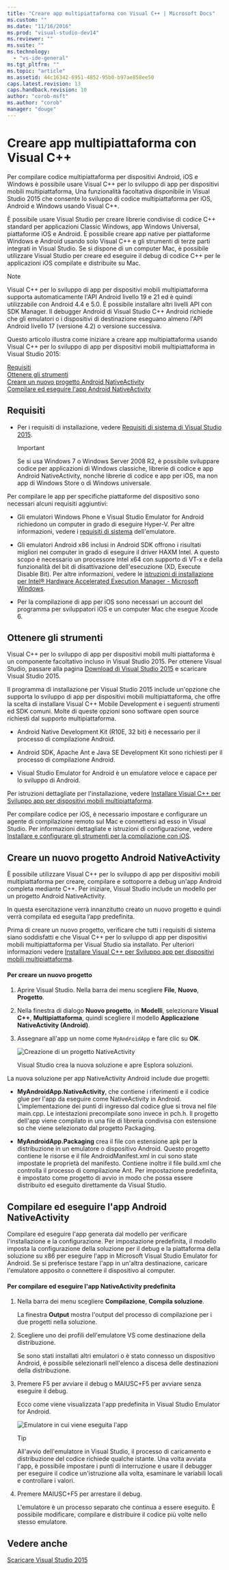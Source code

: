 ```yaml
---
title: "Creare app multipiattaforma con Visual C++ | Microsoft Docs"
ms.custom: ""
ms.date: "11/16/2016"
ms.prod: "visual-studio-dev14"
ms.reviewer: ""
ms.suite: ""
ms.technology: 
  - "vs-ide-general"
ms.tgt_pltfrm: ""
ms.topic: "article"
ms.assetid: 44c16342-6951-4852-95b0-b97ae858ee50
caps.latest.revision: 13
caps.handback.revision: 10
author: "corob-msft"
ms.author: "corob"
manager: "douge"
---
```

# Creare app multipiattaforma con Visual C++
Per compilare codice multipiattaforma per dispositivi Android, iOS e Windows è possibile usare Visual C\+\+ per lo sviluppo di app per dispositivi mobili multipiattaforma,  Una funzionalità facoltativa disponibile in Visual Studio 2015 che consente lo sviluppo di codice multipiattaforma per iOS, Android e Windows usando Visual C\+\+.  
  
 È possibile usare Visual Studio per creare librerie condivise di codice C\+\+ standard per applicazioni Classic Windows, app Windows Universal, piattaforme iOS e Android.  È possibile creare app native per piattaforme Windows e Android usando solo Visual C\+\+ e gli strumenti di terze parti integrati in Visual Studio.  Se si dispone di un computer Mac, è possibile utilizzare Visual Studio per creare ed eseguire il debug di codice C\+\+ per le applicazioni iOS compilate e distribuite su Mac.  
  
> [!NOTE]
>  Visual C\+\+ per lo sviluppo di app per dispositivi mobili multipiattaforma supporta automaticamente l'API Android livello 19 e 21 ed è quindi utilizzabile con Android 4.4 e 5.0.  È possibile installare altri livelli API con SDK Manager.  Il debugger Android di Visual Studio C\+\+ Android richiede che gli emulatori o i dispositivi di destinazione eseguano almeno l'API Android livello 17 \(versione 4.2\) o versione successiva.  
  
 Questo articolo illustra come iniziare a creare app multipiattaforma usando Visual C\+\+ per lo sviluppo di app per dispositivi mobili multipiattaforma in Visual Studio 2015:  
  
 [Requisiti](#req)   
 [Ottenere gli strumenti](#GetTools)  
 [Creare un nuovo progetto Android NativeActivity](#Create)  
 [Compilare ed eseguire l'app Android NativeActivity](#BuildHello)  
  
##  <a name="req"></a> Requisiti  
  
-   Per i requisiti di installazione, vedere [Requisiti di sistema di Visual Studio 2015](https://www.visualstudio.com/visual-studio-2015-system-requirements-vs).  
  
    > [!IMPORTANT]
    >  Se si usa Windows 7 o Windows Server 2008 R2, è possibile sviluppare codice per applicazioni di Windows classiche, librerie di codice e app Android NativeActivity, nonché librerie di codice e app per iOS, ma non app di Windows Store o di Windows universale.  
  
 Per compilare le app per specifiche piattaforme del dispositivo sono necessari alcuni requisiti aggiuntivi:  
  
-   Gli emulatori Windows Phone e Visual Studio Emulator for Android richiedono un computer in grado di eseguire Hyper\-V.  Per altre informazioni, vedere i [requisiti di sistema](http://msdn.microsoft.com/it-it/4d5bb438-231a-4cd2-84b7-e9660b0e3baf) dell'emulatore.  
  
-   Gli emulatori Android x86 inclusi in Android SDK offrono i risultati migliori nei computer in grado di eseguire il driver HAXM Intel.  A questo scopo è necessario un processore Intel x64 con supporto di VT\-x e della funzionalità del bit di disattivazione dell'esecuzione \(XD, Execute Disable Bit\).  Per altre informazioni, vedere le [istruzioni di installazione per Intel® Hardware Accelerated Execution Manager \- Microsoft Windows](http://go.microsoft.com/fwlink/p/?LinkId=536385).  
  
-   Per la compilazione di app per iOS sono necessari un account del programma per sviluppatori iOS e un computer Mac che esegue Xcode 6.  
  
##  <a name="GetTools"></a> Ottenere gli strumenti  
 Visual C\+\+ per lo sviluppo di app per dispositivi mobili multi piattaforma è un componente facoltativo incluso in Visual Studio 2015.  Per ottenere Visual Studio, passare alla pagina [Download di Visual Studio 2015](http://go.microsoft.com/fwlink/?linkid=517106) e scaricare Visual Studio 2015.  
  
 Il programma di installazione per Visual Studio 2015 include un'opzione che supporta lo sviluppo di app per dispositivi mobili multipiattaforma,  che  offre la scelta di installare Visual C\+\+ Mobile Development e i seguenti strumenti ed SDK comuni.  Molte di queste opzioni sono software open source richiesti dal supporto multipiattaforma.  
  
-   Android Native Development Kit \(R10E, 32 bit\) è necessario per il processo di compilazione Android.  
  
-   Android SDK, Apache Ant e Java SE Development Kit sono richiesti per il processo di compilazione Android.  
  
-   Visual Studio Emulator for Android è un emulatore veloce e capace per lo sviluppo di Android.  
  
 Per istruzioni dettagliate per l'installazione, vedere [Installare Visual C\+\+ per Sviluppo app per dispositivi mobili multipiattaforma](../Topic/Install%20Visual%20C++%20for%20Cross-Platform%20Mobile%20Development.md).  
  
 Per compilare codice per iOS, è necessario impostare e configurare un agente di compilazione remoto sul Mac e connettersi ad esso in Visual Studio.  Per informazioni dettagliate e istruzioni di configurazione, vedere [Installare e configurare gli strumenti per la compilazione con iOS](../Topic/Install%20And%20Configure%20Tools%20to%20Build%20using%20iOS.md).  
  
##  <a name="Create"></a> Creare un nuovo progetto Android NativeActivity  
 È possibile utilizzare Visual C\+\+ per lo sviluppo di app per dispositivi mobili multipiattaforma per creare, compilare e sottoporre a debug un'app Android completa mediante C\+\+.  Per iniziare, Visual Studio include un modello per un progetto Android NativeActivity.  
  
 In questa esercitazione verrà innanzitutto creato un nuovo progetto e quindi verrà compilata ed eseguita l’app predefinita.  
  
 Prima di creare un nuovo progetto, verificare che tutti i requisiti di sistema siano soddisfatti e che Visual C\+\+ per lo sviluppo di app per dispositivi mobili multipiattaforma per Visual Studio sia installato.  Per ulteriori informazioni vedere [Installare Visual C\+\+ per Sviluppo app per dispositivi mobili multipiattaforma](../Topic/Install%20Visual%20C++%20for%20Cross-Platform%20Mobile%20Development.md).  
  
#### Per creare un nuovo progetto  
  
1.  Aprire Visual Studio.  Nella barra dei menu scegliere **File**, **Nuovo**, **Progetto**.  
  
2.  Nella finestra di dialogo **Nuovo progetto**, in **Modelli**, selezionare **Visual C\+\+**, **Multipiattaforma**, quindi scegliere il modello **Applicazione NativeActivity \(Android\)**.  
  
3.  Assegnare all'app un nome come `MyAndroidApp` e fare clic su **OK**.  
  
     ![Creazione di un progetto NativeActivity](../misc/media/cppmdd_newproject.PNG "CppMDD\_NewProject")  
  
     Visual Studio crea la nuova soluzione e apre Esplora soluzioni.  
  
 La nuova soluzione per app NativeActivity Android include due progetti:  
  
-   **MyAndroidApp.NativeActivity**, che contiene i riferimenti e il codice glue per l'app da eseguire come NativeActivity in Android.  L'implementazione dei punti di ingresso dal codice glue si trova nel file main.cpp.  Le intestazioni precompilate sono invece in pch.h.  Il progetto dell'app viene compilato in una file di libreria condivisa con estensione so che viene selezionato dal progetto Packaging.  
  
-   **MyAndroidApp.Packaging** crea il file con estensione apk per la distribuzione in un emulatore o dispositivo Android.  Questo progetto contiene le risorse e il file AndroidManifest.xml in cui sono state impostate le proprietà del manifesto.  Contiene inoltre il file build.xml che controlla il processo di compilazione Ant.  Per impostazione predefinita, è impostato come progetto di avvio in modo che possa essere distribuito ed eseguito direttamente da Visual Studio.  
  
##  <a name="BuildHello"></a> Compilare ed eseguire l'app Android NativeActivity  
 Compilare ed eseguire l'app generata dal modello per verificare l'installazione e la configurazione.  Per impostazione predefinita, il modello imposta la configurazione della soluzione per il debug e la piattaforma della soluzione su x86 per eseguire l'app in Microsoft Visual Studio Emulator for Android.  Se si preferisce testare l'app in un'altra destinazione, caricare l'emulatore apposito o connettere il dispositivo al computer.  
  
#### Per compilare ed eseguire l'app NativeActivity predefinita  
  
1.  Nella barra dei menu scegliere **Compilazione**, **Compila soluzione**.  
  
     La finestra **Output** mostra l'output del processo di compilazione per i due progetti nella soluzione.  
  
2.  Scegliere uno dei profili dell'emulatore VS come destinazione della distribuzione.  
  
     Se sono stati installati altri emulatori o è stato connesso un dispositivo Android, è possibile selezionarli nell'elenco a discesa delle destinazioni della distribuzione.  
  
3.  Premere F5 per avviare il debug o MAIUSC\+F5 per avviare senza eseguire il debug.  
  
     Ecco come viene visualizzata l'app predefinita in Visual Studio Emulator for Android.  
  
     ![Emulatore in cui viene eseguita l'app](../misc/media/cppmdd_emulator_running_app.png "CppMDD\_Emulator\_Running\_App")  
  
    > [!TIP]
    >  All'avvio dell'emulatore in Visual Studio, il processo di caricamento e distribuzione del codice richiede qualche istante.  Una volta avviata l'app, è possibile impostare i punti di interruzione e usare il debugger per eseguire il codice un'istruzione alla volta, esaminare le variabili locali e controllare i valori.  
  
4.  Premere MAIUSC\+F5 per arrestare il debug.  
  
     L'emulatore è un processo separato che continua a essere eseguito.  È possibile modificare, compilare e distribuire il codice più volte nello stesso emulatore.  
  
## Vedere anche  
 [Scaricare Visual Studio 2015](http://go.microsoft.com/fwlink/?linkid=517106)
